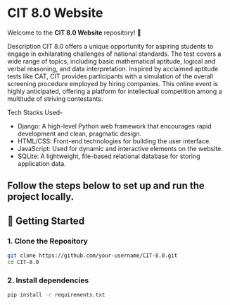  # CIT 8.0 Website

Welcome to the **CIT 8.0 Website** repository! 🎉  




Description
CIT 8.0 offers a unique opportunity for aspiring students to engage in exhilarating challenges of national standards. The test covers a wide range of topics, including basic mathematical aptitude, logical and verbal reasoning, and data interpretation. Inspired by acclaimed aptitude tests like CAT, CIT provides participants with a simulation of the overall screening procedure employed by hiring companies. This online event is highly anticipated, offering a platform for intellectual competition among a multitude of striving contestants.

Tech Stacks Used-
* Django: A high-level Python web framework that encourages rapid development and clean, pragmatic design.
* HTML/CSS: Front-end technologies for building the user interface.
* JavaScript: Used for dynamic and interactive elements on the website.
* SQLite: A lightweight, file-based relational database for storing application data.



Follow the steps below to set up and run the project locally.
---

## 🚀 Getting Started

### 1. Clone the Repository
```bash
git clone https://github.com/your-username/CIT-8.0.git
cd CIT-8.0
```
### 2. Install dependencies
```bash
pip install -r requirements.txt



